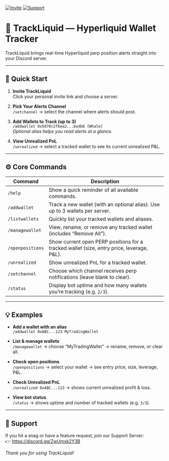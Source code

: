 [![Invite](https://img.shields.io/badge/Invite-TrackLiquid-blue)](https://discord.com/oauth2/authorize?client_id=1366056784049082398&permissions=92160&integration_type=0&scope=bot+applications.commands)
[![Support](https://img.shields.io/badge/Support-Discord-7289DA)](https://discord.gg/ZwUmxk2Y3B)

# 📡 TrackLiquid — Hyperliquid Wallet Tracker

TrackLiquid brings real-time Hyperliquid perp position alerts straight into your Discord server.

---

## 🚀 Quick Start

1. **Invite TrackLiquid**  
   Click your personal invite link and choose a server.

2. **Pick Your Alerts Channel**  
   `/setchannel` → select the channel where alerts should post.

3. **Add Wallets to Track (up to 3)**  
   `/addwallet 0x5078c2fbea2...bedb6 [Whale]`  
   *Optional alias helps you read alerts at a glance.*

4. **View Unrealized PnL**  
   `/unrealized` → select a tracked wallet to see its current unrealized P&L.

---

## ⚙️ Core Commands

| Command           | Description                                                                                   |
|-------------------|-----------------------------------------------------------------------------------------------|
| `/help`           | Show a quick reminder of all available commands.                                              |
| `/addwallet`      | Track a new wallet (with an optional alias). Use up to 3 wallets per server.                  |
| `/listwallets`    | Quickly list your tracked wallets and aliases.                                                |
| `/managewallet`   | View, rename, or remove any tracked wallet (includes “Remove All”).                           |
| `/openpositions`  | Show current open PERP positions for a tracked wallet (size, entry price, leverage, P&L).    |
| `/unrealized`     | Show unrealized PnL for a tracked wallet.                                                     |
| `/setchannel`     | Choose which channel receives perp notifications (leave blank to clear).                      |
| `/status`         | Display bot uptime and how many wallets you’re tracking (e.g. `2/3`).                         |

---

## 💡 Examples

- **Add a wallet with an alias**  
  `/addwallet 0xABC...123 MyTradingWallet`

- **List & manage wallets**  
  `/managewallet` → choose “MyTradingWallet” → rename, remove, or clear all.

- **Check open positions**  
  `/openpositions` → select your wallet → see entry price, size, leverage, P&L.

- **Check Unrealized PnL**  
  `/unrealized 0xABC...123` → shows current unrealized profit & loss.

- **View bot status**  
  `/status` → shows uptime and number of tracked wallets (e.g. `3/3`).

---

## 🤝 Support

If you hit a snag or have a feature request, join our Support Server:  
👉 https://discord.gg/ZwUmxk2Y3B

*Thank you for using TrackLiquid!*  
